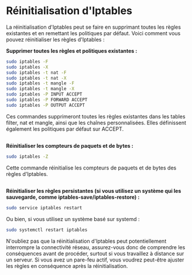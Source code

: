 # Réinitialisation d'Iptables

La réinitialisation d'Iptables peut se faire en supprimant toutes les règles existantes et en remettant les politiques par défaut. Voici comment vous pouvez réinitialiser les règles d'Iptables :

**Supprimer toutes les règles et politiques existantes :**

```bash
sudo iptables -F
sudo iptables -X
sudo iptables -t nat -F
sudo iptables -t nat -X
sudo iptables -t mangle -F
sudo iptables -t mangle -X
sudo iptables -P INPUT ACCEPT
sudo iptables -P FORWARD ACCEPT
sudo iptables -P OUTPUT ACCEPT
```

Ces commandes supprimeront toutes les règles existantes dans les tables filter, nat et mangle, ainsi que les chaînes personnalisées. Elles définissent également les politiques par défaut sur ACCEPT.

##

**Réinitialiser les compteurs de paquets et de bytes :**

```bash
sudo iptables -Z
```

Cette commande réinitialise les compteurs de paquets et de bytes des règles d'Iptables.

##

**Réinitialiser les règles persistantes (si vous utilisez un système qui les sauvegarde, comme iptables-save/iptables-restore) :**

```bash
sudo service iptables restart
```

Ou bien, si vous utilisez un système basé sur systemd :

```bash
sudo systemctl restart iptables
```

N'oubliez pas que la réinitialisation d'Iptables peut potentiellement interrompre la connectivité réseau, assurez-vous donc de comprendre les conséquences avant de procéder, surtout si vous travaillez à distance sur un serveur. Si vous avez un pare-feu actif, vous voudrez peut-être ajuster les règles en conséquence après la réinitialisation.
